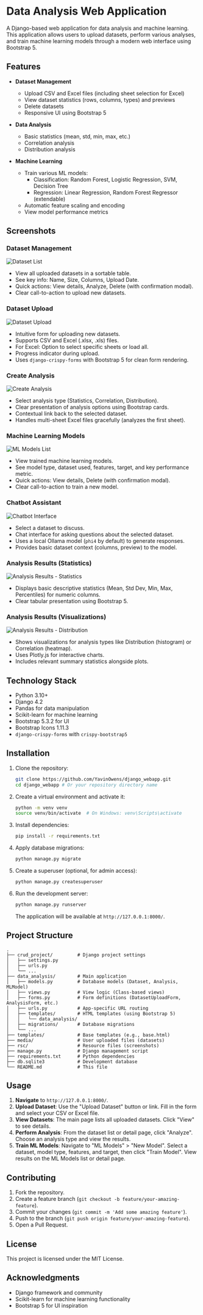 # Data Analysis Web Application

A Django-based web application for data analysis and machine learning. This application allows users to upload datasets, perform various analyses, and train machine learning models through a modern web interface using Bootstrap 5.

## Features

- **Dataset Management**
  - Upload CSV and Excel files (including sheet selection for Excel)
  - View dataset statistics (rows, columns, types) and previews
  - Delete datasets
  - Responsive UI using Bootstrap 5

- **Data Analysis**
  - Basic statistics (mean, std, min, max, etc.)
  - Correlation analysis
  - Distribution analysis

- **Machine Learning**
  - Train various ML models:
    - Classification: Random Forest, Logistic Regression, SVM, Decision Tree
    - Regression: Linear Regression, Random Forest Regressor (extendable)
  - Automatic feature scaling and encoding
  - View model performance metrics

## Screenshots

### Dataset Management
![Dataset List](rsc/datasets.png)
*   View all uploaded datasets in a sortable table.
*   See key info: Name, Size, Columns, Upload Date.
*   Quick actions: View details, Analyze, Delete (with confirmation modal).
*   Clear call-to-action to upload new datasets.

### Dataset Upload
![Dataset Upload](rsc/upload.png)
*   Intuitive form for uploading new datasets.
*   Supports CSV and Excel (.xlsx, .xls) files.
*   For Excel: Option to select specific sheets or load all.
*   Progress indicator during upload.
*   Uses `django-crispy-forms` with Bootstrap 5 for clean form rendering.

### Create Analysis
![Create Analysis](rsc/analyse.png)
*   Select analysis type (Statistics, Correlation, Distribution).
*   Clear presentation of analysis options using Bootstrap cards.
*   Contextual link back to the selected dataset.
*   Handles multi-sheet Excel files gracefully (analyzes the first sheet).

### Machine Learning Models
![ML Models List](rsc/ML_Models.png)
*   View trained machine learning models.
*   See model type, dataset used, features, target, and key performance metric.
*   Quick actions: View details, Delete (with confirmation modal).
*   Clear call-to-action to train a new model.

### Chatbot Assistant
![Chatbot Interface](rsc/chatbot.png)
*   Select a dataset to discuss.
*   Chat interface for asking questions about the selected dataset.
*   Uses a local Ollama model (`phi4` by default) to generate responses.
*   Provides basic dataset context (columns, preview) to the model.

### Analysis Results (Statistics)
![Analysis Results - Statistics](rsc/analysisResults.png)
*   Displays basic descriptive statistics (Mean, Std Dev, Min, Max, Percentiles) for numeric columns.
*   Clear tabular presentation using Bootstrap 5.

### Analysis Results (Visualizations)
![Analysis Results - Distribution](rsc/Visualistion.png)
*   Shows visualizations for analysis types like Distribution (histogram) or Correlation (heatmap).
*   Uses Plotly.js for interactive charts.
*   Includes relevant summary statistics alongside plots.

## Technology Stack

- Python 3.10+
- Django 4.2
- Pandas for data manipulation
- Scikit-learn for machine learning
- Bootstrap 5.3.2 for UI
- Bootstrap Icons 1.11.3
- `django-crispy-forms` with `crispy-bootstrap5`

## Installation

1.  Clone the repository:
    ```bash
    git clone https://github.com/YavinOwens/django_webapp.git
    cd django_webapp # Or your repository directory name
    ```

2.  Create a virtual environment and activate it:
    ```bash
    python -m venv venv
    source venv/bin/activate  # On Windows: venv\Scripts\activate
    ```

3.  Install dependencies:
    ```bash
    pip install -r requirements.txt
    ```

4.  Apply database migrations:
    ```bash
    python manage.py migrate
    ```

5.  Create a superuser (optional, for admin access):
    ```bash
    python manage.py createsuperuser
    ```

6.  Run the development server:
    ```bash
    python manage.py runserver
    ```

    The application will be available at `http://127.0.0.1:8000/`.

## Project Structure

```
.
├── crud_project/         # Django project settings
│   ├── settings.py
│   ├── urls.py
│   └── ...
├── data_analysis/        # Main application
│   ├── models.py         # Database models (Dataset, Analysis, MLModel)
│   ├── views.py          # View logic (Class-based views)
│   ├── forms.py          # Form definitions (DatasetUploadForm, AnalysisForm, etc.)
│   ├── urls.py           # App-specific URL routing
│   ├── templates/        # HTML templates (using Bootstrap 5)
│   │   └── data_analysis/
│   ├── migrations/       # Database migrations
│   └── ...
├── templates/            # Base templates (e.g., base.html)
├── media/                # User uploaded files (datasets)
├── rsc/                  # Resource files (screenshots)
├── manage.py             # Django management script
├── requirements.txt      # Python dependencies
├── db.sqlite3            # Development database
└── README.md             # This file
```

## Usage

1.  **Navigate** to `http://127.0.0.1:8000/`.
2.  **Upload Dataset**: Use the "Upload Dataset" button or link. Fill in the form and select your CSV or Excel file.
3.  **View Datasets**: The main page lists all uploaded datasets. Click "View" to see details.
4.  **Perform Analysis**: From the dataset list or detail page, click "Analyze". Choose an analysis type and view the results.
5.  **Train ML Models**: Navigate to "ML Models" > "New Model". Select a dataset, model type, features, and target, then click "Train Model". View results on the ML Models list or detail page.

## Contributing

1.  Fork the repository.
2.  Create a feature branch (`git checkout -b feature/your-amazing-feature`).
3.  Commit your changes (`git commit -m 'Add some amazing feature'`).
4.  Push to the branch (`git push origin feature/your-amazing-feature`).
5.  Open a Pull Request.

## License

This project is licensed under the MIT License.

## Acknowledgments

- Django framework and community
- Scikit-learn for machine learning functionality
- Bootstrap 5 for UI inspiration
